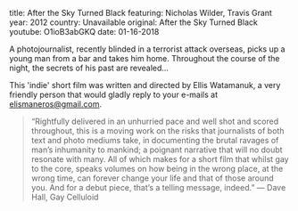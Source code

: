 title: After the Sky Turned Black 
featuring: Nicholas Wilder, Travis Grant
year: 2012
country: Unavailable
original: After the Sky Turned Black 
youtube: O1ioB3abGKQ
date: 01-16-2018

A photojournalist, recently blinded in a terrorist attack overseas, picks up a young man from a bar and takes him home. Throughout the course of the night, the secrets of his past are revealed…

This 'indie' short film was written and directed by Ellis Watamanuk, a very friendly person that would gladly reply to your e-mails at elismaneros@gmail.com.

> “Rightfully delivered in an unhurried pace and well shot and scored throughout, this is a moving work on the risks that journalists of both text and photo mediums take, in documenting the brutal ravages of man’s inhumanity to mankind; a poignant narrative that will no doubt resonate with many. All of which makes for a short film that whilst gay to the core, speaks volumes on how being in the wrong place, at the wrong time, can forever change your life and that of those around you. And for a debut piece, that’s a telling message, indeed.” — Dave Hall, Gay Celluloid

